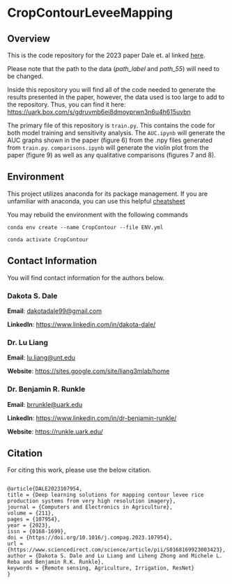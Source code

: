 # CropContourLeveeMapping
## Overview
This is the code repository for the 2023 paper Dale et. al linked [here](https://www.sciencedirect.com/science/article/pii/S0168169923003423). 

Please note that the path to the data (_path_label_ and _path_55_) will need to be changed. 

Inside this repository you will find all of the code needed to generate the results presented in the paper, however, the data used is too large to add to the repository. 
Thus, you can find it here: https://uark.box.com/s/gdruvmb6ei8dmoyprwn3n6u4h615uvbn

The primary file of this repository is `train.py`. This contains the code for both model training and sensitivity analysis.
The `AUC.ipynb` will generate the AUC graphs shown in the paper (figure 6) from the .npy files generated from `train.py`.
``comparisons.ipynb`` will generate the violin plot from the paper (figure 9) as well as any qualitative comparisons (figures 7 and 8).

## Environment
This project utilizes anaconda for its package management. If you are unfamiliar with anaconda, you can use this helpful [cheatsheet](https://docs.conda.io/projects/conda/en/4.6.0/_downloads/52a95608c49671267e40c689e0bc00ca/conda-cheatsheet.pdf)

You may rebuild the environment with the following commands

```conda env create --name CropContour --file ENV.yml```

```conda activate CropContour```

## Contact Information
You will find contact information for the authors below.

### Dakota S. Dale
**Email**: dakotadale99@gmail.com

**LinkedIn**: https://www.linkedin.com/in/dakota-dale/

### Dr. Lu Liang
**Email**: lu.liang@unt.edu

**Website**: https://sites.google.com/site/liang3mlab/home

### Dr. Benjamin R. Runkle
**Email**: brrunkle@uark.edu

**LinkedIn**: https://www.linkedin.com/in/dr-benjamin-runkle/

**Website**: https://runkle.uark.edu/

## Citation
For citing this work, please use the below citation.
``` 

@article{DALE2023107954,
title = {Deep learning solutions for mapping contour levee rice production systems from very high resolution imagery},
journal = {Computers and Electronics in Agriculture},
volume = {211},
pages = {107954},
year = {2023},
issn = {0168-1699},
doi = {https://doi.org/10.1016/j.compag.2023.107954},
url = {https://www.sciencedirect.com/science/article/pii/S0168169923003423},
author = {Dakota S. Dale and Lu Liang and Liheng Zhong and Michele L. Reba and Benjamin R.K. Runkle},
keywords = {Remote sensing, Agriculture, Irrigation, ResNet}
}
```